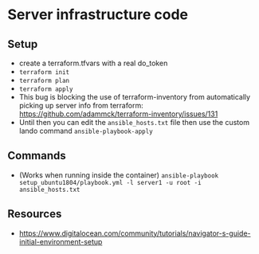 # Server infrastructure code

## Setup

- create a terraform.tfvars with a real do_token
- `terraform init`
- `terraform plan`
- `terraform apply`
- This bug is blocking the use of terraform-inventory from automatically picking up server info from terraform: https://github.com/adammck/terraform-inventory/issues/131
- Until then you can edit the `ansible_hosts.txt` file then use the custom lando command `ansible-playbook-apply`

## Commands

- (Works when running inside the container) `ansible-playbook setup_ubuntu1804/playbook.yml -l server1 -u root -i ansible_hosts.txt`

## Resources

- https://www.digitalocean.com/community/tutorials/navigator-s-guide-initial-environment-setup
